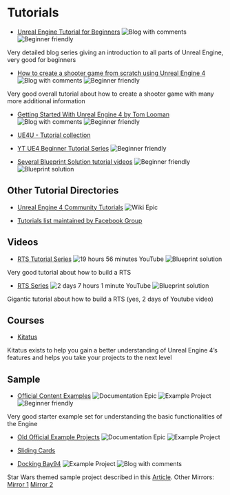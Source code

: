 # Tutorials

+ [Unreal Engine Tutorial for Beginners](https://www.raywenderlich.com/97058/unreal-engine-tutorial-for-beginners-part-1) ![Blog with comments](https://img.shields.io/badge/blog-comments-yellow.svg) ![Beginner friendly](https://img.shields.io/badge/beginner-friendly-orange.svg)

Very detailed blog series giving an introduction to all parts of Unreal Engine, very good for beginners

+ [How to create a shooter game from scratch using Unreal Engine 4](http://shootertutorial.com/) ![Blog with comments](https://img.shields.io/badge/blog-comments-yellow.svg) ![Beginner friendly](https://img.shields.io/badge/beginner-friendly-orange.svg)

Very good overall tutorial about how to create a shooter game with many more additional information

+ [Getting Started With Unreal Engine 4 by Tom Looman](http://www.tomlooman.com/getting-started-with-unreal-engine-4/) ![Blog with comments](https://img.shields.io/badge/blog-comments-yellow.svg) ![Beginner friendly](https://img.shields.io/badge/beginner-friendly-orange.svg)

+ [UE4U - Tutorial collection](http://www.ue4u.xyz/)

+ [YT UE4 Beginner Tutorial Series](https://www.youtube.com/playlist?list=PLL0cLF8gjBpqDdMoeid6Vl5roMl6xJQGC) ![Beginner friendly](https://img.shields.io/badge/beginner-friendly-orange.svg)

+ [Several Blueprint Solution tutorial videos](https://www.youtube.com/playlist?list=PLL0cLF8gjBpoojQ7YqsSsxycBe5S3ikkV) ![Beginner friendly](https://img.shields.io/badge/beginner-friendly-orange.svg) ![Blueprint solution](https://img.shields.io/badge/blueprint-solution-blue.svg)

## Other Tutorial Directories

+ [Unreal Engine 4 Community Tutorials](https://wiki.unrealengine.com/Category:Tutorials) ![Wiki Epic](https://img.shields.io/badge/wiki-epic-lightgrey.svg)

+ [Tutorials list maintained by Facebook Group](https://www.facebook.com/notes/ue4-game-developers-club/tutorials/1450770775173548)

## Videos

+ [RTS Tutorial Series](https://www.youtube.com/playlist?list=PLDnygpcOYwFW2XtNyiandrLDG__OAZs7Q) ![19 hours 56 minutes YouTube](https://img.shields.io/badge/youtube-19h56m-red.svg) ![Blueprint solution](https://img.shields.io/badge/blueprint-solution-blue.svg)

Very good tutorial about how to build a RTS

+ [RTS Series](https://www.youtube.com/playlist?list=PLA3VyVTnpwF7xHqJTHx7cUU8GhE5Wtrxk) ![2 days 7 hours 1 minute YouTube](https://img.shields.io/badge/youtube-2d7h1m-red.svg) ![Blueprint solution](https://img.shields.io/badge/blueprint-solution-blue.svg)

Gigantic tutorial about how to build a RTS (yes, 2 days of Youtube video)

## Courses

+ [Kitatus](http://kitatus.co.uk/)

Kitatus exists to help you gain a better understanding of Unreal Engine 4’s features and helps you take your projects to the next level

## Sample

+ [Official Content Examples](https://docs.unrealengine.com/latest/INT/Resources/ContentExamples/) ![Documentation Epic](https://img.shields.io/badge/documentation-epic-lightgrey.svg) ![Example Project](https://img.shields.io/badge/full-sample-brightgreen.svg) ![Beginner friendly](https://img.shields.io/badge/beginner-friendly-orange.svg)

Very good starter example set for understanding the basic functionalities of the Engine

+ [Old Official Example Projects](https://wiki.unrealengine.com/Category:Example_Projects) ![Documentation Epic](https://img.shields.io/badge/documentation-epic-lightgrey.svg) ![Example Project](https://img.shields.io/badge/full-sample-brightgreen.svg)

+ [Sliding Cards](http://www.mediafire.com/download/e9i62cu9t2g2car)

+ [Docking Bay94](https://docs.google.com/uc?id=0BzdDobhULKZEdVFvcmFWT3ZUM2s&export=download)  ![Example Project](https://img.shields.io/badge/full-sample-brightgreen.svg) 
![Blog with comments](https://img.shields.io/badge/blog-comments-yellow.svg)

Star Wars themed sample project described in this [Article](http://80.lv/articles/star-wars-scene-production-in-ue4/). Other Mirrors: [Mirror 1](https://drive.google.com/drive/folders/0B0asj85K0xKQeVI2QUNuYkFXMUU) [Mirror 2](https://drive.google.com/file/d/0B9zHIQSjOYuYSEZhdGZDUnhrRUU/view)



